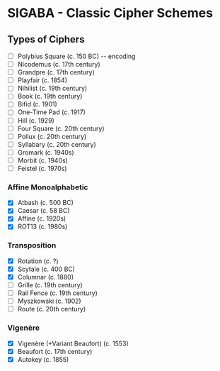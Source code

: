 # SIGABA - Classic Cipher Schemes

## Types of Ciphers

- [ ] Polybius Square (c. 150 BC) -- encoding
- [ ] Nicodemus (c. 17th century)
- [ ] Grandpre (c. 17th century)
- [ ] Playfair (c. 1854)
- [ ] Nihilist (c. 19th century)
- [ ] Book (c. 19th century)
- [ ] Bifid (c. 1901)
- [ ] One-Time Pad (c. 1917)
- [ ] Hill (c. 1929)
- [ ] Four Square (c. 20th century)
- [ ] Pollux (c. 20th century)
- [ ] Syllabary (c. 20th century)
- [ ] Gromark (c. 1940s)
- [ ] Morbit (c. 1940s)
- [ ] Feistel (c. 1970s)

### Affine Monoalphabetic

- [x] Atbash (c. 500 BC)
- [x] Caesar (c. 58 BC)
- [x] Affine (c. 1920s)
- [x] ROT13 (c. 1980s)

### Transposition

- [x] Rotation (c. ?)
- [x] Scytale (c. 400 BC)
- [x] Columnar (c. 1880)
- [ ] Grille (c. 19th century)
- [ ] Rail Fence (c. 19th century)
- [ ] Myszkowski (c. 1902)
- [ ] Route (c. 20th century)

### Vigenère

- [x] Vigenère (+Variant Beaufort) (c. 1553)
- [x] Beaufort (c. 17th century)
- [x] Autokey (c. 1855)

